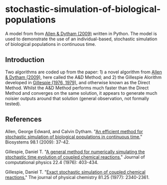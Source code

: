 # stochastic-simulation-of-biological-populations

A model from from [Allen & Dytham (2009)](#references) written in Python. The model is used to demonstrate the use of an individual-based, stochastic simulation of biological populations in continuous time.

## Introduction

Two algorithms are coded up from the paper: 1) a novel algorithm from [Allen & Dytham (2009)](#references), here called the A&D Method; and 2) the Gillespie Alorithm developed in [Gillespie (1976, 1979)](#references), and otherwise known as the Direct Method. Whilst the A&D Method performs much faster than the Direct Method and converges on the same solution, it appears to generate much noisier outputs around that solution (general observation, not formally tested).

## References

Allen, George Edward, and Calvin Dytham. "[An efficient method for stochastic simulation of biological populations in continuous time.](https://www.sciencedirect.com/science/article/pii/S0303264709001130)" Biosystems 98.1 (2009): 37-42.

Gillespie, Daniel T. "[A general method for numerically simulating the stochastic time evolution of coupled chemical reactions.](https://www.sciencedirect.com/science/article/pii/0021999176900413)" Journal of computational physics 22.4 (1976): 403-434.

Gillespie, Daniel T. "[Exact stochastic simulation of coupled chemical reactions.](https://pubs.acs.org/doi/pdf/10.1021/j100540a008)" The journal of physical chemistry 81.25 (1977): 2340-2361.

